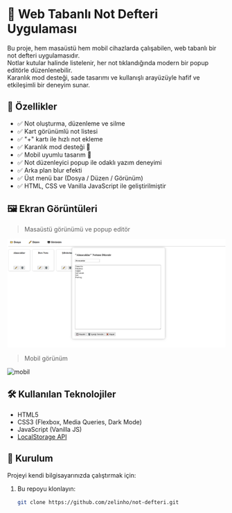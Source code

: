 # 📝 Web Tabanlı Not Defteri Uygulaması

Bu proje, hem masaüstü hem mobil cihazlarda çalışabilen, web tabanlı bir not defteri uygulamasıdır.  
Notlar kutular halinde listelenir, her not tıklandığında modern bir popup editörle düzenlenebilir.  
Karanlık mod desteği, sade tasarımı ve kullanışlı arayüzüyle hafif ve etkileşimli bir deneyim sunar.

## 🚀 Özellikler

- ✅ Not oluşturma, düzenleme ve silme
- ✅ Kart görünümlü not listesi
- ✅ "+" kartı ile hızlı not ekleme
- ✅ Karanlık mod desteği 🌙
- ✅ Mobil uyumlu tasarım 📱
- ✅ Not düzenleyici popup ile odaklı yazım deneyimi
- ✅ Arka plan blur efekti
- ✅ Üst menü bar (Dosya / Düzen / Görünüm)
- ✅ HTML, CSS ve Vanilla JavaScript ile geliştirilmiştir

## 🖼️ Ekran Görüntüleri

> Masaüstü görünümü ve popup editör

![masaustu](images/1.png)

> Mobil görünüm

![mobil](https://via.placeholder.com/400x800?text=Not+Defteri+-+Mobil+G%C3%B6r%C3%BCn%C3%BCm)

## 🛠️ Kullanılan Teknolojiler

- HTML5
- CSS3 (Flexbox, Media Queries, Dark Mode)
- JavaScript (Vanilla JS)
- [LocalStorage API](https://developer.mozilla.org/en-US/docs/Web/API/Window/localStorage)

## 📁 Kurulum

Projeyi kendi bilgisayarınızda çalıştırmak için:

1. Bu repoyu klonlayın:
   ```bash
   git clone https://github.com/zelinho/not-defteri.git
